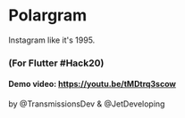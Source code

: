 # Polargram

Instagram like it's 1995.

### (For Flutter #Hack20)

#### Demo video: https://youtu.be/tMDtrq3scow

by @TransmissionsDev & @JetDeveloping
